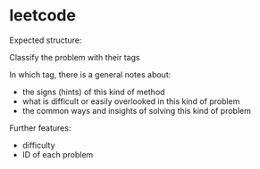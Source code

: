# leetcode

Expected structure:

Classify the problem with their tags

In which tag, there is a general notes about:

* the signs (hints) of this kind of method
* what is difficult or easily overlooked in this kind of problem
* the common ways and insights of solving this kind of problem

Further features:

* difficulty
* ID of each problem

